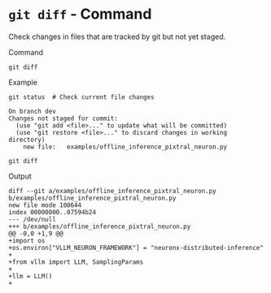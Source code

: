 # `git diff` - Command

Check changes in files that are tracked by git but not yet staged.

Command

```shell
git diff
```

Example

```shell
git status  # Check current file changes
```

```text
On branch dev
Changes not staged for commit:
  (use "git add <file>..." to update what will be committed)
  (use "git restore <file>..." to discard changes in working directory)
    new file:   examples/offline_inference_pixtral_neuron.py
```

```shell
git diff
```

Output

```text
diff --git a/examples/offline_inference_pixtral_neuron.py b/examples/offline_inference_pixtral_neuron.py
new file mode 100644
index 00000000..07594b24
--- /dev/null
+++ b/examples/offline_inference_pixtral_neuron.py
@@ -0,0 +1,9 @@
+import os
+os.environ["VLLM_NEURON_FRAMEWORK"] = "neuronx-distributed-inference"
+
+from vllm import LLM, SamplingParams
+
+llm = LLM()
+
```
